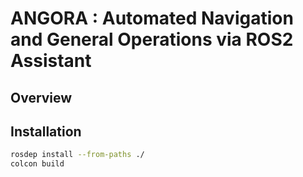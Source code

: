 # ANGORA : Automated Navigation and General Operations via ROS2 Assistant

## Overview

## Installation

```bash
rosdep install --from-paths ./
colcon build
```